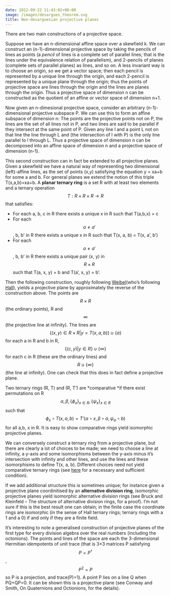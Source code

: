 ```yaml
---
date: 2012-09-22 11:43:02+00:00
image: /images/desargues_theorem.svg
title: Non-desarguesian projective planes
---
```


There are two main constructions of a projective space.


<!--more-->


Suppose we have an n-dimensional affine space over a skewfield k. We can construct an (n-1)-dimensional projective space by taking the pencils of lines as points (a *pencil* of lines is a complete set of parallel lines; that is the lines under the equivalence relation of parallelism), and 2-pencils of planes (complete sets of parallel planes) as lines, and so on. A less invariant way is to choose an origin, so we get a vector space; then each pencil is represented by a unique line through the origin, and each 2-pencil is represented by a unique plane through the origin; thus the points of projective space are lines through the origin and the lines are planes through the origin. Thus a projective space of dimension n can be constructed as the quotient of an affine or vector space of dimension n+1.


Now given an n-dimesional projective space, consider an arbitrary (n-1)-dimensional projective subspace P. We can use this to form an affine subspace of dimension n: The points are the projective points not on P, the lines are the set of all lines not in P, and two lines are said to be parallel if they intersect at the same point of P. Given any line l and a point L not on that line the line through L and (the intersection of l with P) is the only line parallel to l through L. Thus a projective space of dimension n can be decomposed into an affine space of dimension n and a projective space of dimension (n-1).


This second construction can in fact be extended to all projective planes. Given a skewfield we have a natural way of representing two dimensional (left)-affine lines, as the set of points (x,y) satisfying the equation y = xa+b for some a and b. For general planes we extend the notion of this triple T(x,a,b)=xa+b. A **planar ternary ring** is a set R with at least two elements and a ternary operation  $$T: R \times R \times R \to R$$  that satisfies:




*  For each a, b, c in R there exists a unique x in R such that T(a,b,x) = c
*  For each  $$a \neq a'$$ , b, b’ in R there exists a unique x in R such that T(x, a, b) = T(x, a’, b’)
*  For each  $$a \neq a'$$ , b, b’ in R there exists a unique pair (x, y) in  $$R \times R$$  such that T(a, x, y) = b and T(a’, x, y) = b’.



Then the following construction, roughly following [Weibel](http://www.ams.org/notices/200710/tx071001294p.pdf)(who’s following [Hall](http://www.ams.org/journals/tran/1943-054-02/S0002-9947-1943-0008892-4/S0002-9947-1943-0008892-4.pdf)), yields a projective plane by approximately the reverse of the construction above. The points are  $$R \times R$$  (the ordinary points), R and  $$\infty$$  (the projective line at infinity). The lines are  $$\{(x,y) \in R \times R | y = T(x, a, b)\} \cup \{a\}$$  for each a in R and b in R,  $$\{(c,y) | y \in R\} \cup \{\infty\}$$  for each c in R (these are the ordinary lines) and  $$R \cup \{\infty\}$$  (the line at infinity). One can check that this does in fact define a projective plane.


Two ternary rings (R, T) and (R, T’) are *comparative *if there exist permutations on R  $$\alpha, \beta, \{\phi_x\}_{x \in R}, \{\psi_x\}_{x \in R}$$  such that  $$\phi_x \circ T(x, a, b) = T'( \alpha \circ x, \beta \circ a, \psi_a \circ b)$$  for all a,b, x in R. It is easy to show comparative rings yield isomorphic projective planes.


We can conversely construct a ternary ring from a projective plane, but there are clearly a lot of choices to be made; we need to choose a line at infinity, a y-axis and some isomorphisms between the y-axis minus it’s intersection with infinity and other lines, and use the lines and these isomorphisms to define T(x, a, b). Different choices need not yield comparative ternary rings (see [here](http://www.springerlink.com/content/4fmhjmhy8eqxenrw/?MUD=MP) for a necessary and sufficient condition).


If we add additional structure this is sometimes unique; for instance given a projective plane coordinitised by an **alternative division ring**, isomorphic projective planes yield isomorphic alternative division rings (see Bruck and Kleinfeld – The structure of alternative division rings, for a proof). I’m not sure if this is the best result one can obtain; in the finite case the coordinate rings are isomorphic (in the sense of Hall ternary rings; ternary rings with a 1 and a 0) if and only if they are a finite field.


It’s interesting to note a generalised construction of projective planes of the first type for every division algebra over the real numbers (including the octonions). The points and lines of the space are each the 3-dimensional Hermitian idempotents of unit trace (that is 3×3 matrices P satisfying  $$P = P^\dagger$$ ,  $$P^2=P$$  so P is a projection, and trace(P)=1). A point P lies on a line Q when PQ+QP=0. It can be shown this is a projective plane (see Conway and Smith, On Quaternions and Octionions, for the details).